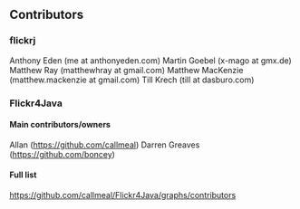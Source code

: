 ## Contributors

### flickrj

Anthony Eden (me at anthonyeden.com)
Martin Goebel (x-mago at gmx.de)
Matthew Ray (matthewhray at gmail.com)
Matthew MacKenzie (matthew.mackenzie at gmail.com)
Till Krech (till at dasburo.com)

### Flickr4Java
#### Main contributors/owners
Allan (https://github.com/callmeal)
Darren Greaves (https://github.com/boncey)

#### Full list
https://github.com/callmeal/Flickr4Java/graphs/contributors
